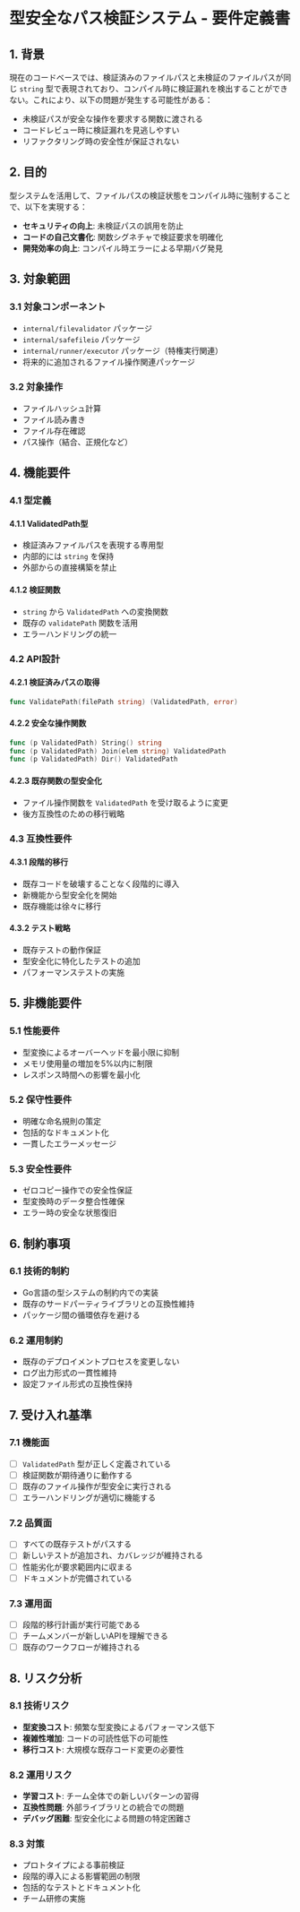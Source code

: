 # 型安全なパス検証システム - 要件定義書

## 1. 背景

現在のコードベースでは、検証済みのファイルパスと未検証のファイルパスが同じ `string` 型で表現されており、コンパイル時に検証漏れを検出することができない。これにより、以下の問題が発生する可能性がある：

- 未検証パスが安全な操作を要求する関数に渡される
- コードレビュー時に検証漏れを見逃しやすい
- リファクタリング時の安全性が保証されない

## 2. 目的

型システムを活用して、ファイルパスの検証状態をコンパイル時に強制することで、以下を実現する：

- **セキュリティの向上**: 未検証パスの誤用を防止
- **コードの自己文書化**: 関数シグネチャで検証要求を明確化
- **開発効率の向上**: コンパイル時エラーによる早期バグ発見

## 3. 対象範囲

### 3.1 対象コンポーネント

- `internal/filevalidator` パッケージ
- `internal/safefileio` パッケージ
- `internal/runner/executor` パッケージ（特権実行関連）
- 将来的に追加されるファイル操作関連パッケージ

### 3.2 対象操作

- ファイルハッシュ計算
- ファイル読み書き
- ファイル存在確認
- パス操作（結合、正規化など）

## 4. 機能要件

### 4.1 型定義

#### 4.1.1 ValidatedPath型
- 検証済みファイルパスを表現する専用型
- 内部的には `string` を保持
- 外部からの直接構築を禁止

#### 4.1.2 検証関数
- `string` から `ValidatedPath` への変換関数
- 既存の `validatePath` 関数を活用
- エラーハンドリングの統一

### 4.2 API設計

#### 4.2.1 検証済みパスの取得
```go
func ValidatePath(filePath string) (ValidatedPath, error)
```

#### 4.2.2 安全な操作関数
```go
func (p ValidatedPath) String() string
func (p ValidatedPath) Join(elem string) ValidatedPath
func (p ValidatedPath) Dir() ValidatedPath
```

#### 4.2.3 既存関数の型安全化
- ファイル操作関数を `ValidatedPath` を受け取るように変更
- 後方互換性のための移行戦略

### 4.3 互換性要件

#### 4.3.1 段階的移行
- 既存コードを破壊することなく段階的に導入
- 新機能から型安全化を開始
- 既存機能は徐々に移行

#### 4.3.2 テスト戦略
- 既存テストの動作保証
- 型安全化に特化したテストの追加
- パフォーマンステストの実施

## 5. 非機能要件

### 5.1 性能要件
- 型変換によるオーバーヘッドを最小限に抑制
- メモリ使用量の増加を5%以内に制限
- レスポンス時間への影響を最小化

### 5.2 保守性要件
- 明確な命名規則の策定
- 包括的なドキュメント化
- 一貫したエラーメッセージ

### 5.3 安全性要件
- ゼロコピー操作での安全性保証
- 型変換時のデータ整合性確保
- エラー時の安全な状態復旧

## 6. 制約事項

### 6.1 技術的制約
- Go言語の型システムの制約内での実装
- 既存のサードパーティライブラリとの互換性維持
- パッケージ間の循環依存を避ける

### 6.2 運用制約
- 既存のデプロイメントプロセスを変更しない
- ログ出力形式の一貫性維持
- 設定ファイル形式の互換性保持

## 7. 受け入れ基準

### 7.1 機能面
- [ ] `ValidatedPath` 型が正しく定義されている
- [ ] 検証関数が期待通りに動作する
- [ ] 既存のファイル操作が型安全に実行される
- [ ] エラーハンドリングが適切に機能する

### 7.2 品質面
- [ ] すべての既存テストがパスする
- [ ] 新しいテストが追加され、カバレッジが維持される
- [ ] 性能劣化が要求範囲内に収まる
- [ ] ドキュメントが完備されている

### 7.3 運用面
- [ ] 段階的移行計画が実行可能である
- [ ] チームメンバーが新しいAPIを理解できる
- [ ] 既存のワークフローが維持される

## 8. リスク分析

### 8.1 技術リスク
- **型変換コスト**: 頻繁な型変換によるパフォーマンス低下
- **複雑性増加**: コードの可読性低下の可能性
- **移行コスト**: 大規模な既存コード変更の必要性

### 8.2 運用リスク
- **学習コスト**: チーム全体での新しいパターンの習得
- **互換性問題**: 外部ライブラリとの統合での問題
- **デバッグ困難**: 型安全化による問題の特定困難さ

### 8.3 対策
- プロトタイプによる事前検証
- 段階的導入による影響範囲の制限
- 包括的なテストとドキュメント化
- チーム研修の実施
